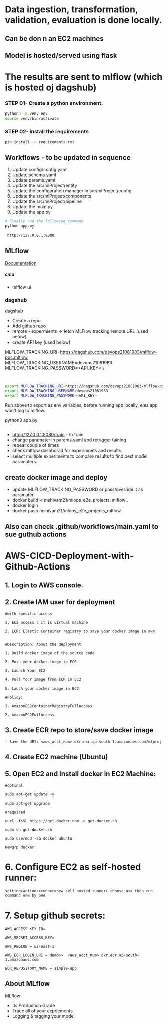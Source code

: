 # Data ingestion, transformation, validation, evaluation is done locally.
  ## Can be don n an EC2 machines
  ## Model is hosted/served using flask
# The results are sent to mlflow (which is hosted oj dagshub)

### STEP 01- Create a python environment.

```bash
python3 -m venv env
source venv/bin/activate

```


### STEP 02- install the requirements
```bash
pip install -r requirements.txt
```

## Workflows - to be updated in sequence

1. Update config/config.yaml
2. Update schema.yaml
3. Update params.yaml
4. Update the src/mlProject/entity
5. Update the configuration manager in src/mlProject/config
6. Update the src/mlProject/components
7. Update the src/mlProject/pipeline 
8. Update the main.py
9. Update the app.py



```bash
# Finally run the following command
python app.py
```

```bash
 http://127.0.0.1:8080
```


## MLflow

[Documentation](https://mlflow.org/docs/latest/index.html)


##### cmd
- mlflow ui

### dagshub
[dagshub](https://dagshub.com/)

 - Create a repo
 - Add github repo
 - remote - expermients -> fetch MLFlow tracking remote URL (used below)
 - create API key (used below)

MLFLOW_TRACKING_URI=https://dagshub.com/devops21081983/mlflow-poc.mlflow \
MLFLOW_TRACKING_USERNAME=devops21081983 \
MLFLOW_TRACKING_PASSWORD=<API_KEY> \

## 


```bash

export MLFLOW_TRACKING_URI=https://dagshub.com/devops21081983/mlflow-poc.mlflow
export MLFLOW_TRACKING_USERNAME=devops21081983 
export MLFLOW_TRACKING_PASSWORD=<API_KEY>

```
Run above  to export as env variables, before running app locally, eles app won't log to mlflow.

python3 app.py

##

- http://127.0.0.1:8080/train - to train
- change paramater in params.yaml abd retrigger taining
- repeat couple of times
- check mlflow dashborad for experimnets and results
- select multiple experiments to compare results to find best model paramaters.


## create docker image and deploy
 - update MLFLOW_TRACKING_PASSWORD or pass/override it as paramater
 - docker build -t mshivam21/mlops_e2e_projects_mlflow .
 - docker login
 - docker push mshivam21/mlops_e2e_projects_mlflow
 

## Also can check .github/workflows/main.yaml to sue guthub actions


# AWS-CICD-Deployment-with-Github-Actions

## 1. Login to AWS console.

## 2. Create IAM user for deployment

	#with specific access

	1. EC2 access : It is virtual machine

	2. ECR: Elastic Container registry to save your docker image in aws


	#Description: About the deployment

	1. Build docker image of the source code

	2. Push your docker image to ECR

	3. Launch Your EC2 

	4. Pull Your image from ECR in EC2

	5. Lauch your docker image in EC2

	#Policy:

	1. AmazonEC2ContainerRegistryFullAccess

	2. AmazonEC2FullAccess

	
## 3. Create ECR repo to store/save docker image
    - Save the URI: <aws_acct_num>.dkr.ecr.ap-south-1.amazonaws.com/mlproj

	
## 4. Create EC2 machine (Ubuntu) 

## 5. Open EC2 and Install docker in EC2 Machine:
	
	
	#optinal

	sudo apt-get update -y

	sudo apt-get upgrade
	
	#required

	curl -fsSL https://get.docker.com -o get-docker.sh

	sudo sh get-docker.sh

	sudo usermod -aG docker ubuntu

	newgrp docker
	
# 6. Configure EC2 as self-hosted runner:
    setting>actions>runner>new self hosted runner> choose os> then run command one by one


# 7. Setup github secrets:

    AWS_ACCESS_KEY_ID=

    AWS_SECRET_ACCESS_KEY=

    AWS_REGION = us-east-1

    AWS_ECR_LOGIN_URI = demo>>  <aws_acct_num>.dkr.ecr.ap-south-1.amazonaws.com

    ECR_REPOSITORY_NAME = simple-app




## About MLflow 
MLflow

 - Its Production Grade
 - Trace all of your expriements
 - Logging & tagging your model


